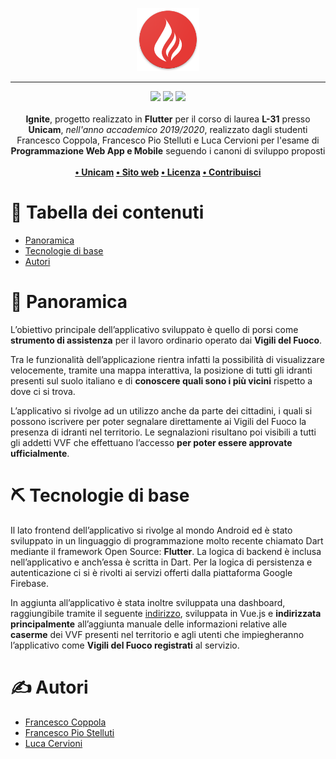 <p align="center">
  <img src="android/app/src/main/res/mipmap-xxxhdpi/ic_launcher.png" style="max-width: 20%">
</p>

---

<p align="center">
<img src="https://forthebadge.com/images/badges/built-with-love.svg"/>
<img src="https://forthebadge.com/images/badges/built-for-android.svg"/>
<img src="https://forthebadge.com/images/badges/cc-0.svg"/><br><br>
    <b>Ignite</b>, progetto realizzato in <b>Flutter</b> per il corso di laurea <b>L-31</b> presso <b>Unicam</b>, <i>nell'anno accademico 2019/2020</i>, realizzato dagli studenti Francesco Coppola, Francesco Pio Stelluti e Luca Cervioni per l'esame di <b>Programmazione Web App e Mobile</b> seguendo i canoni di sviluppo proposti
    <br><br><b>
<a href="https://www.unicam.it/">• Unicam</a>
<a href="http://francescocoppola.me/Ignite-Homepage/">• Sito web</a>
<a href="https://it.wikipedia.org/wiki/Licenza_MIT">• Licenza</a>
<a href="https://www.youtube.com/watch?v=dQw4w9WgXcQ">• Contribuisci</a>
</b></p>

# 📝 Tabella dei contenuti

- [Panoramica](#panoramica)
- [Tecnologie di base](#tecno)
- [Autori](#autori)

# 🧐 Panoramica <a name = "panoramica"></a>

L’obiettivo principale dell’applicativo sviluppato è quello di porsi come **strumento di assistenza** per il lavoro ordinario operato dai **Vigili del Fuoco**.

Tra le funzionalità dell’applicazione rientra infatti la possibilità di visualizzare velocemente, tramite una mappa interattiva, la posizione di tutti gli idranti presenti sul suolo italiano e di **conoscere quali sono i più vicini** rispetto a dove ci si trova.

L’applicativo si rivolge ad un utilizzo anche da parte dei cittadini, i quali si possono iscrivere per poter segnalare direttamente ai Vigili del Fuoco la presenza di idranti nel territorio. Le segnalazioni risultano poi visibili a tutti gli addetti VVF che effettuano l’accesso **per poter essere approvate ufficialmente**.

# ⛏️ Tecnologie di base <a name = "tecno"></a>

Il lato frontend dell’applicativo si rivolge al mondo Android ed è stato sviluppato in un linguaggio di programmazione molto recente chiamato Dart mediante il framework Open Source: **Flutter**. La logica di backend è inclusa nell’applicativo e anch’essa è scritta in Dart. Per la logica di persistenza e autenticazione ci si è rivolti ai servizi offerti dalla piattaforma Google Firebase.

In aggiunta all’applicativo è stata inoltre sviluppata una dashboard, raggiungibile tramite il seguente [indirizzo](https://ignitedashboard.netlify.com/), sviluppata in Vue.js e **indirizzata principalmente** all’aggiunta manuale delle informazioni relative alle **caserme** dei VVF presenti nel territorio e agli utenti che impiegheranno l’applicativo come **Vigili del Fuoco registrati** al servizio.

# ✍️ Autori <a name = "autori"></a>

- [Francesco Coppola](https://github.com/azzeccagarbugli)
- [Francesco Pio Stelluti](https://github.com/FrancisFire)
- [Luca Cervioni](https://github.com/lucacervo98)
